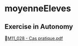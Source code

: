 # moyenneEleves

## Exercise in Autonomy

📁[M11_028 - Cas pratique.pdf](https://github.com/Pooh5159/TP-Dev-Exercises/blob/d0be5e38b9b395159a89b1608d9af46ac6f4f3c6/M11%20-%20Back-end/moyenneEleves/M11_028_-_Cas_pratique.pdf)
